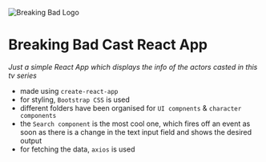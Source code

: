 ![Breaking Bad Logo](https://raw.githubusercontent.com/bradtraversy/breaking-bad-cast/master/src/img/logo.png)

# Breaking Bad Cast React App

*Just a simple React App which displays the info of the actors casted in this tv series*

- made using `create-react-app`
- for styling, `Bootstrap CSS` is used
- different folders have been organised for `UI compnents` & `character components`
- the `Search component` is the most cool one, which fires off an event as soon as there is a change in the text input field and shows the desired output
- for fetching the data, `axios` is used